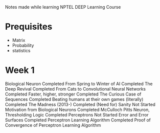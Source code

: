 Notes made while learning NPTEL DEEP Learning Course
# Prequisites
- Matrix
- Probability
- statistics

# Week 1
Biological Neuron
Completed
From Spring to Winter of AI
Completed
The Deep Revival
Completed
From Cats to Convolutional Neural Networks
Completed
Faster, higher, stronger
Completed
The Curious Case of Sequences
Completed
Beating humans at their own games (literally)
Completed
The Madness (2013-)
Completed
(Need for) Sanity
Not Started
Motivation from Biological Neurons
Completed
McCulloch Pitts Neuron, Thresholding Logic
Completed
Perceptrons
Not Started
Error and Error Surfaces
Completed
Perceptron Learning Algorithm
Completed
Proof of Convergence of Perceptron Learning Algorithm
